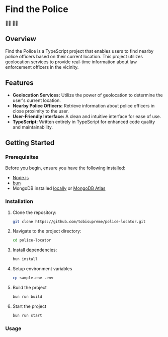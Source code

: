 # Find the Police

:policewoman: :policeman:

## Overview

Find the Police is a TypeScript project that enables users to find nearby police officers based on their current location. This project utilizes geolocation services to provide real-time information about law enforcement officers in the vicinity.

## Features

- **Geolocation Services:** Utilize the power of geolocation to determine the user's current location.
- **Nearby Police Officers:** Retrieve information about police officers in close proximity to the user.
- **User-Friendly Interface:** A clean and intuitive interface for ease of use.
- **TypeScript:** Written entirely in TypeScript for enhanced code quality and maintainability.

## Getting Started

### Prerequisites

Before you begin, ensure you have the following installed:

- [Node.js](https://nodejs.org/)
- [bun](https://bun.sh/)
- MongoDB installed [locally](https://www.mongodb.com/try/download/community) or [MongoDB Atlas](https://www.mongodb.com/atlas/database)

### Installation

1. Clone the repository:

   ```bash
   git clone https://github.com/tobisupreme/police-locator.git
   ```

2. Navigate to the project directory:

   ```bash
   cd police-locator
   ```

3. Install dependencies:

   ```bash
   bun install
   ```

4. Setup environment variables

   ```bash
   cp sample.env .env
   ```

5. Build the project

   ```bash
   bun run build
   ```

6. Start the project

   ```bash
   bun run start
   ```

### Usage
